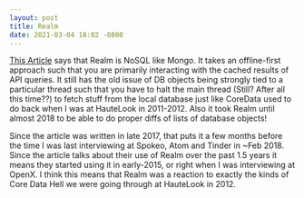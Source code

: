 ```yaml
---
layout: post
title: Realm
date: 2021-03-04 18:02 -0800
---
```

[This Article](https://proandroiddev.com/realistic-realm-1-5-year-of-experience-cef75c8b164e) says that Realm is NoSQL like Mongo. It takes an offline-first approach such that you are primarily interacting with the cached results of API queries. It still has the old issue of DB objects being strongly tied to a particular thread such that you have to halt the main thread (Still? After all this time??) to fetch stuff from the local database just like CoreData used to do back when I was at HauteLook in 2011-2012. Also it took Realm until almost 2018 to be able to do proper diffs of lists of database objects!

Since the article was written in late 2017, that puts it a few months before the time I was last interviewing at Spokeo, Atom and Tinder in ~Feb 2018. Since the article talks about their use of Realm over the past 1.5 years it means they started using it in early-2015, or right when I was interviewing at OpenX. I think this means that Realm was a reaction to exactly the kinds of Core Data Hell we were going through at HauteLook in 2012.
